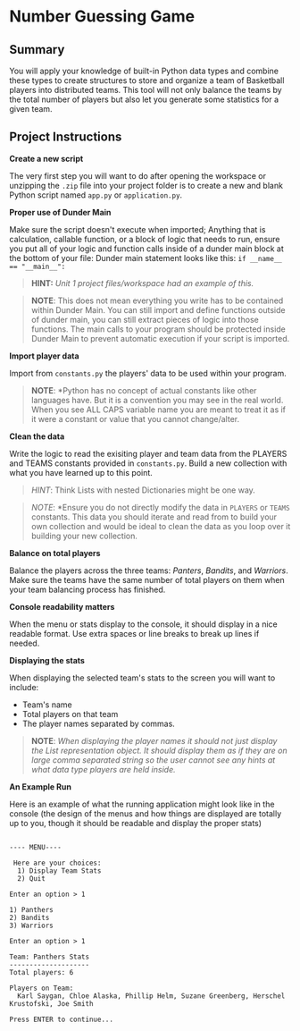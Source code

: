 # Number Guessing Game

## Summary
You will apply your knowledge of built-in Python data types and combine these types to create structures to store and organize a team of Basketball players into distributed teams. This tool will not only balance the teams by the total number of players but also let you generate some statistics for a given team.

## Project Instructions

**Create a new script**

The very first step you will want to do after opening the workspace or unzipping the `.zip` file into your project folder is to create a new and blank Python script named `app.py` or `application.py`. 

**Proper use of Dunder Main**

Make sure the script doesn't execute when imported; Anything that is calculation, callable function, or a block of logic that needs to run, ensure you put all of your logic and function calls inside of a dunder main block at the bottom of your file:
Dunder main statement looks like this:
`if __name__ == "__main__":`

> **HINT:** *Unit 1 project files/workspace had an example of this.*

> **NOTE**: This does not mean everything you write has to be contained within Dunder Main. You can still import and define functions outside of dunder main, you can still extract pieces of logic into those functions. The main calls to your program should be protected inside Dunder Main to prevent automatic execution if your script is imported. 

**Import player data**

Import from `constants.py` the players' data to be used within your program.

>**NOTE**: *Python has no concept of actual constants like other languages have. But it is a convention you may see in the real world. When you see ALL CAPS variable name you are meant to treat it as if it were a constant or value that you cannot change/alter.

**Clean the data**

Write the logic to read the exisiting player and team  data from the PLAYERS and TEAMS constants provided in `constants.py`. Build a new collection with what you have learned up to this point.

>*HINT*: Think Lists with nested Dictionaries might be one way.

>*NOTE*: *Ensure you do not directly modify the data in `PLAYERS` or `TEAMS` constants. This data you should iterate and read from to build your own collection and would be ideal to clean the data as you loop over it building your new collection.

**Balance on total players**

Balance the players across the three teams: *Panters*, *Bandits*, and *Warriors*. Make sure the teams have the same number of total players on them when your team balancing process has finished.

**Console readability matters**

When the menu or stats display to the console, it should display in a nice readable format. Use extra spaces or line breaks to break up lines if needed.

**Displaying the stats**

When displaying the selected team's stats to the screen you will want to include:
+ Team's name
+ Total players on that team
+ The player names separated by commas.

>**NOTE**: *When displaying the player names it should not just display the List representation object. It should display them as if they are on large comma separated string so the user cannot see any hints at what data type players are held inside.*


**An Example Run**

Here is an example of what the running application might look like in the console (the design of the menus and how things are displayed are totally up to you, though it should be readable and display the proper stats)
```BASKETBALL TEAM STATS TOOL

---- MENU----

 Here are your choices:
  1) Display Team Stats
  2) Quit

Enter an option > 1

1) Panthers
2) Bandits
3) Warriors

Enter an option > 1

Team: Panthers Stats
--------------------
Total players: 6

Players on Team:
  Karl Saygan, Chloe Alaska, Phillip Helm, Suzane Greenberg, Herschel Krustofski, Joe Smith

Press ENTER to continue...
```


